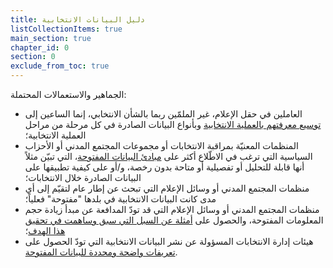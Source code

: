 ```yaml
---
title: دليل البيانات الانتخابية
listCollectionItems: true
main_section: true
chapter_id: 0
section: 0
exclude_from_toc: true
---
```


الجماهير والاستعمالات المحتملة:

<ul>
<li>العاملين في حقل الإعلام، غير الملمّين ربما بالشأن الانتخابي، إنما الساعين إلى <a href="/ar/guide/electoral-integrity/">توسيع معرفتهم بالعملية الانتخابية</a> وبأنواع البيانات الصادرة في كل مرحلة من مراحل العملية الانتخابية؛</li>
<li>المنظمات المعنيّة بمراقبة الانتخابات أو مجموعات المجتمع المدني أو الأحزاب السياسية التي ترغب في الاطّلاع أكثر على <a href="/ar/guide/principles/">مبادئ البيانات المفتوحة</a>، التي تبيّن مثلاً أنها قابلة للتحليل أو تفصيلية أو متاحة بدون رخصة، و/أو على كيفية تطبيقها على البيانات الصادرة خلال الانتخابات؛</li>
<li>منظمات المجتمع المدني أو وسائل الإعلام التي تبحث عن إطار عام لتقيّم إلى أي مدى كانت البيانات الانتخابية في بلدها "مفتوحة" فعلياً؛</li>
<li>منظمات المجتمع المدني أو وسائل الإعلام التي قد تودّ المدافعة عن مبدأ زيادة حجم المعلومات المفتوحة، والحصول على <a href="/ar/guide/country-examples/">أمثلة عن السبل التي سبق وساهمت في تحقيق هذا الهدف</a>؛</li>
<li>هيئات إدارة الانتخابات المسؤولة عن نشر البيانات الانتخابية التي تودّ الحصول على <a href="/ar/guide/electoral-integrity/">تعريفات واضحة ومحددة للبيانات المفتوحة</a>.</li>
</ul>
